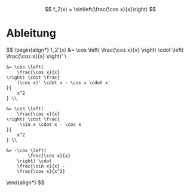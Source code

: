 $$
f_2(x) = \sin\left(\frac{\cos x}{x}\right)
$$

# Ableitung

$$
\begin{align*}
	f_2'(x) &= \cos \left(
		\frac{\cos x}{x}
	\right) \cdot \left(
		\frac{\cos x}{x}
	\right)' \\

	&= \cos \left(
		\frac{\cos x}{x}
	\right) \cdot \frac{
		(\cos x)' \cdot x - \cos x \cdot x'
	}{
		x^2
	} \\

	&= \cos \left(
		\frac{\cos x}{x}
	\right) \cdot \frac{
		-\sin x \cdot x - \cos x
	}{
		x^2
	} \\

	&= -\cos \left(
			\frac{\cos x}{x}
		\right) \cdot
		\frac{\sin x}{x} -
		\frac{\cos x}{x^2}
\end{align*}
$$
